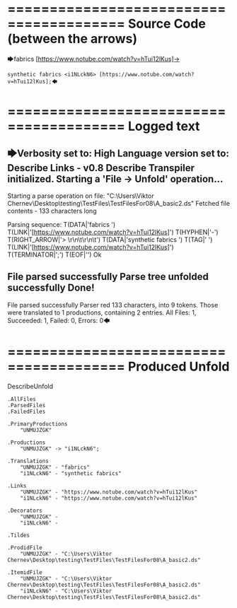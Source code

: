========================================
Source Code (between the arrows)
========================================

🡆fabrics [https://www.notube.com/watch?v=hTui12lKus]-> 
	
	synthetic fabrics <i1NLckN6> [https://www.notube.com/watch?v=hTui12lKus];🡄

========================================
Logged text
========================================

🡆Verbosity set to: High
Language version set to: Describe Links - v0.8
Describe Transpiler initialized.
Starting a 'File -> Unfold' operation...
------------------------
Starting a parse operation on file: "C:\Users\Viktor Chernev\Desktop\testing\TestFiles\TestFilesFor08\A_basic2.ds"
Fetched file contents - 133 characters long

Parsing sequence: T(DATA|'fabrics ') T(LINK|'[https://www.notube.com/watch?v=hTui12lKus]') T(HYPHEN|'-') T(RIGHT_ARROW|'> \r\n\t\r\n\t') T(DATA|'synthetic fabrics ') T(TAG|'<i1NLckN6> ') T(LINK|'[https://www.notube.com/watch?v=hTui12lKus]') T(TERMINATOR|';') T(EOF|'<EOF>') Ok

File parsed successfully
Parse tree unfolded successfully
Done!
------------------------
File parsed successfully
Parser red 133 characters, into 9 tokens.
Those were translated to 1 productions, containing 2 entries.
All Files: 1, Succeeded: 1, Failed: 0, Errors: 0🡄

========================================
Produced Unfold
========================================

DescribeUnfold

    .AllFiles
    .ParsedFiles
    .FailedFiles

    .PrimaryProductions
        "UNMUJZGK" 

    .Productions
        "UNMUJZGK" -> "i1NLckN6";

    .Translations
        "UNMUJZGK" - "fabrics"
        "i1NLckN6" - "synthetic fabrics"

    .Links
        "UNMUJZGK" - "https://www.notube.com/watch?v=hTui12lKus"
        "i1NLckN6" - "https://www.notube.com/watch?v=hTui12lKus"

    .Decorators
        "UNMUJZGK" - 
        "i1NLckN6" - 

    .Tildes

    .ProdidFile
        "UNMUJZGK" - "C:\Users\Viktor Chernev\Desktop\testing\TestFiles\TestFilesFor08\A_basic2.ds"

    .ItemidFile
        "UNMUJZGK" - "C:\Users\Viktor Chernev\Desktop\testing\TestFiles\TestFilesFor08\A_basic2.ds"
        "i1NLckN6" - "C:\Users\Viktor Chernev\Desktop\testing\TestFiles\TestFilesFor08\A_basic2.ds"

